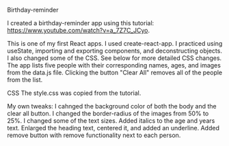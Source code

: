 Birthday-reminder

I created a birthday-reminder app using this tutorial: https://www.youtube.com/watch?v=a_7Z7C_JCyo.

This is one of my first React apps.
I used create-react-app.
I practiced using useState, importing and exporting components, and deconstructing objects.
I also changed some of the CSS. See below for more detailed CSS changes.
The app lists five people with their corresponding names, ages, and images from the data.js file.
Clicking the button "Clear All" removes all of the people from the list.

CSS
The style.css was copied from the tutorial.

My own tweaks:
I cahnged the background color of both the body and the clear all button. I changed the border-radius of the images from 50% to 25%. I changed some of the text sizes. Added italics to the age and years text. Enlarged the heading text, centered it, and added an underline. Added remove button with remove functionality next to each person.
